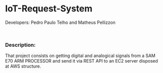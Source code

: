 # IoT-Request-System
<p>Developers: Pedro Paulo Telho and Matheus Pellizzon</p>
<br />
<h3> Description:</h3>
<p>That project consists on getting digital and analogical signals from a SAM E70 ARM PROCESSOR and send it via REST API to an EC2 server disposed at AWS structure. </p>
